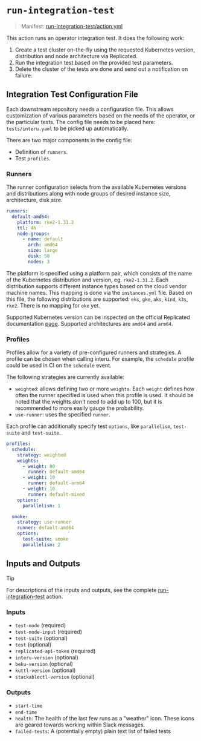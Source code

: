 # `run-integration-test`

> Manifest: [run-integration-test/action.yml][run-integration-test]

This action runs an operator integration test. It does the following work:

1. Create a test cluster on-the-fly using the requested Kubernetes version, distribution and node
   architecture via Replicated.
2. Run the integration test based on the provided test parameters.
3. Delete the cluster of the tests are done and send out a notification on failure.

## Integration Test Configuration File

Each downstream repository needs a configuration file. This allows customization of various
parameters based on the needs of the operator, or the particular tests. The config file needs to be
placed here: `tests/interu.yaml` to be picked up automatically.

There are two major components in the config file:

- Definition of `runners`.
- Test `profiles`.

### Runners

The runner configuration selects from the available Kubernetes versions and distributions along with
node groups of desired instance size, architecture, disk size.

```yaml
runners:
  default-amd64:
    platform: rke2-1.31.2
    ttl: 4h
    node-groups:
      - name: default
        arch: amd64
        size: large
        disk: 50
        nodes: 3
```

The platform is specified using a platform pair, which consists of the name of the Kubernetes
distribution and version, eg. `rke2-1.31.2`. Each distribution supports different instance types
based on the cloud vendor machine names. This mapping is done via the `instances.yml` file. Based
on this file, the following distributions are supported: `eks`, `gke`, `aks`, `kind`, `k3s`, `rke2`.
There is no mapping for `oke` yet.

Supported Kubernetes version can be inspected on the official Replicated documentation
[page][supported-clusters]. Supported architectures are `amd64` and `arm64`.

### Profiles

Profiles allow for a variety of pre-configured runners and strategies. A profile can be chosen when
calling interu. For example, the `schedule` profile could be used in CI on the `schedule` event.

The following strategies are currently available:

- `weighted`: allows defining two or more `weights`. Each `weight` defines how often the
  runner specified is used when this profile is used. It should be noted that the weights *don't*
  need to add up to 100, but it is recommended to more easily gauge the probability.
- `use-runner`: uses the specified `runner`.

Each profile can additionally specify test `options`, like `parallelism`, `test-suite` and
`test-suite`.

```yaml
profiles:
  schedule:
    strategy: weighted
    weights:
      - weight: 80
        runner: default-amd64
      - weight: 10
        runner: default-arm64
      - weight: 10
        runner: default-mixed
    options:
      parallelism: 1

  smoke:
    strategy: use-runner
    runner: default-amd64
    options:
      test-suite: smoke
      parallelism: 2
```

## Inputs and Outputs

> [!TIP]
> For descriptions of the inputs and outputs, see the complete [run-integration-test] action.

### Inputs

- `test-mode` (required)
- `test-mode-input` (required)
- `test-suite` (optional)
- `test` (optional)
- `replicated-api-token` (required)
- `interu-version` (optional)
- `beku-version` (optional)
- `kuttl-version` (optional)
- `stackablectl-version` (optional)

### Outputs

- `start-time`
- `end-time`
- `health`: The health of the last few runs as a "weather" icon. These icons are geared towards working within Slack messages.
- `failed-tests`: A (potentially empty) plain text list of failed tests

[supported-clusters]: https://docs.replicated.com/vendor/testing-supported-clusters
[run-integration-test]: ./action.yaml
